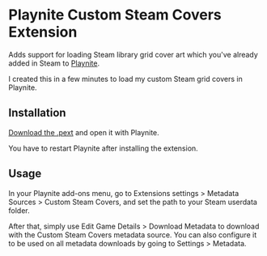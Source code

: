 # Playnite Custom Steam Covers Extension

Adds support for loading Steam library grid cover art which you've already added in Steam to [Playnite](https://playnite.link/).

I created this in a few minutes to load my custom Steam grid covers in Playnite.

## Installation

[Download the .pext](https://github.com/uwx/PlayniteCustomSteamCovers/releases) and open it with Playnite.

You have to restart Playnite after installing the extension.

## Usage

In your Playnite add-ons menu, go to Extensions settings > Metadata Sources > Custom Steam Covers, and set the path to your Steam userdata folder.

After that, simply use Edit Game Details > Download Metadata to download with the Custom Steam Covers metadata source. You can also
configure it to be used on all metadata downloads by going to Settings > Metadata.
